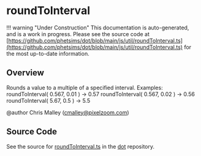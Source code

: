 # roundToInterval

!!! warning "Under Construction"
    This documentation is auto-generated, and is a work in progress. Please see the source code at
    [https://github.com/phetsims/dot/blob/main/js/util/roundToInterval.ts](https://github.com/phetsims/dot/blob/main/js/util/roundToInterval.ts) for the most up-to-date information.

## Overview

Rounds a value to a multiple of a specified interval.
Examples:
roundToInterval( 0.567, 0.01 ) -&gt; 0.57
roundToInterval( 0.567, 0.02 ) -&gt; 0.56
roundToInterval( 5.67, 0.5 ) -&gt; 5.5

@author Chris Malley (cmalley@pixelzoom.com)



## Source Code

See the source for [roundToInterval.ts](https://github.com/phetsims/dot/blob/main/js/util/roundToInterval.ts) in the [dot](https://github.com/phetsims/dot) repository.
